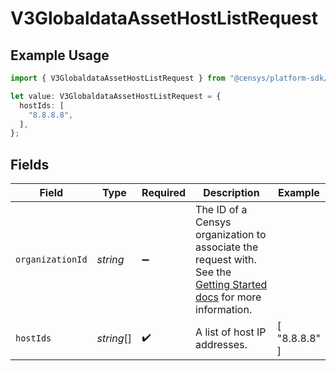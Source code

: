 # V3GlobaldataAssetHostListRequest

## Example Usage

```typescript
import { V3GlobaldataAssetHostListRequest } from "@censys/platform-sdk/models/operations";

let value: V3GlobaldataAssetHostListRequest = {
  hostIds: [
    "8.8.8.8",
  ],
};
```

## Fields

| Field                                                                                                                                                                                              | Type                                                                                                                                                                                               | Required                                                                                                                                                                                           | Description                                                                                                                                                                                        | Example                                                                                                                                                                                            |
| -------------------------------------------------------------------------------------------------------------------------------------------------------------------------------------------------- | -------------------------------------------------------------------------------------------------------------------------------------------------------------------------------------------------- | -------------------------------------------------------------------------------------------------------------------------------------------------------------------------------------------------- | -------------------------------------------------------------------------------------------------------------------------------------------------------------------------------------------------- | -------------------------------------------------------------------------------------------------------------------------------------------------------------------------------------------------- |
| `organizationId`                                                                                                                                                                                   | *string*                                                                                                                                                                                           | :heavy_minus_sign:                                                                                                                                                                                 | The ID of a Censys organization to associate the request with. See the [Getting Started docs](https://docs.censys.com/reference/get-started#step-3-set-your-organization-id) for more information. |                                                                                                                                                                                                    |
| `hostIds`                                                                                                                                                                                          | *string*[]                                                                                                                                                                                         | :heavy_check_mark:                                                                                                                                                                                 | A list of host IP addresses.                                                                                                                                                                       | [<br/>"8.8.8.8"<br/>]                                                                                                                                                                              |